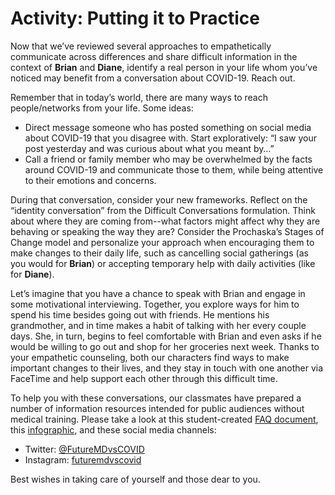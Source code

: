 # Activity: Putting it to Practice

Now that we’ve reviewed several approaches to empathetically communicate across differences and share difficult information in the context of **Brian** and **Diane**, identify a real person in your life whom you’ve noticed may benefit from a conversation about COVID-19. Reach out.

Remember that in today’s world, there are many ways to reach people/networks from your life. Some ideas:

* Direct message someone who has posted something on social media about COVID-19 that you disagree with. Start exploratively: “I saw your post yesterday and was curious about what you meant by…” 
* Call a friend or family member who may be overwhelmed by the facts around COVID-19 and communicate those to them, while being attentive to their emotions and concerns. 

During that conversation, consider your new frameworks. Reflect on the “identity conversation” from the Difficult Conversations formulation. Think about where they are coming from--what factors might affect why they are behaving or speaking the way they are? Consider the Prochaska’s Stages of Change model and personalize your approach when encouraging them to make changes to their daily life, such as cancelling social gatherings \(as you would for **Brian**\) or accepting temporary help with daily activities \(like for **Diane**\).

Let’s imagine that you have a chance to speak with Brian and engage in some motivational interviewing. Together, you explore ways for him to spend his time besides going out with friends. He mentions his grandmother, and in time makes a habit of talking with her every couple days. She, in turn, begins to feel comfortable with Brian and even asks if he would be willing to go out and shop for her groceries next week. Thanks to your empathetic counseling, both our characters find ways to make important changes to their lives, and they stay in touch with one another via FaceTime and help support each other through this difficult time.

To help you with these conversations, our classmates have prepared a number of information resources intended for public audiences without medical training. Please take a look at this student-created [FAQ document](https://docs.google.com/document/d/1bvuRWyJJzcQN0zO8H--UYo1YE17GSdweYBVW6cDQ2RE/edit), this [infographic](https://drive.google.com/drive/folders/1DDCQ8TyzXX_UDtRJ9Rq8Ysreu6GEEJ2G), and these social media channels:

* Twitter: [@FutureMDvsCOVID](https://twitter.com/FutureMDvsCOVID)
* Instagram: [futuremdvscovid](https://www.instagram.com/futuremdvscovid/)

Best wishes in taking care of yourself and those dear to you.

